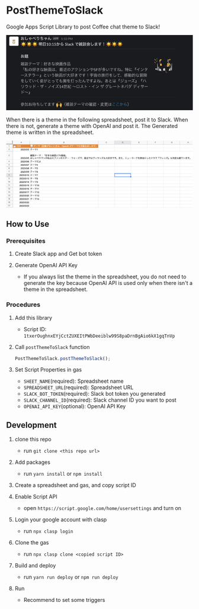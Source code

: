 # PostThemeToSlack

Google Apps Script Library to post Coffee chat theme to Slack!

![](Screenshots/slack.png)

When there is a theme in the following spreadsheet, post it to Slack.
When there is not, generate a theme with OpenAI and post it. The Generated theme is written in the spreadsheet.

![](Screenshots/spreadsheet.png)

## How to Use

### Prerequisites

1. Create Slack app and Get bot token

1. Generate OpenAI API Key
    - If you always list the theme in the spreadsheet, you do not need to generate the key because OpenAI API is used only when there isn't a theme in the spreadsheet.

### Procedures

1. Add this library
    - Script ID: `1txerOughnxEYjCctZUXEItPWbDeeiblw99S8paDrnBgAio6kX1gqTnVp`

1. Call `postThemeToSlack` function

   ```js
   PostThemeToSlack.postThemeToSlack();
   ```

1. Set Script Properties in gas
    - `SHEET_NAME`(required): Spreadsheet name
    - `SPREADSHEET_URL`(required): Spreadsheet URL
    - `SLACK_BOT_TOKEN`(required): Slack bot token you generated 
    - `SLACK_CHANNEL_ID`(required): Slack channel ID you want to post 
    - `OPENAI_API_KEY`(optional): OpenAI API Key

## Development

1. clone this repo
    - run `git clone <this repo url>`

2. Add packages
    - run `yarn install` or `npm install`

3. Create a spreadsheet and gas, and copy script ID

4. Enable Script API
    - open `https://script.google.com/home/usersettings` and turn on

5. Login your google account with clasp
    - run `npx clasp login`

6. Clone the gas
    - run `npx clasp clone <copied script ID>`

7. Build and deploy
    - run `yarn run deploy` or `npm run deploy`

8.  Run
    - Recommend to set some triggers